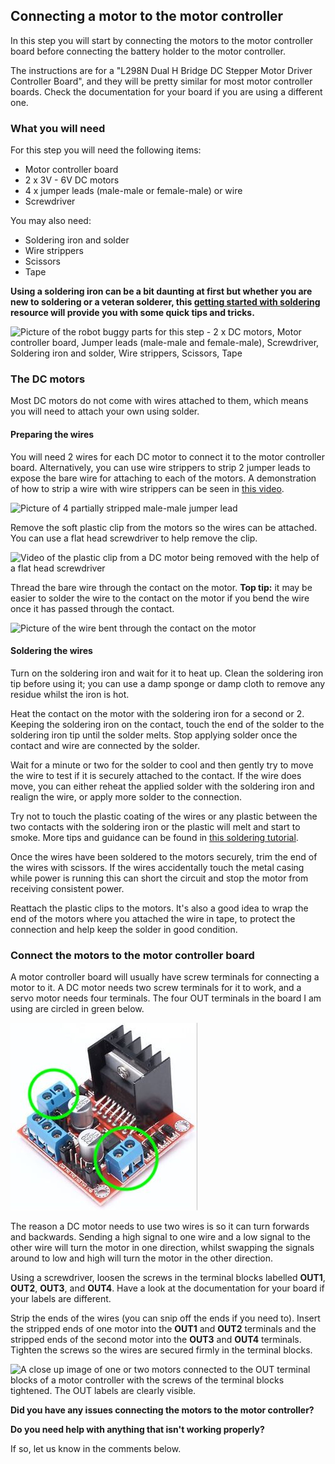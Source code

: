 [comment]: # (
Is this step open? Y/N
If so, short description of this step:
Related links:
Related files: PDF of components
)

## Connecting a motor to the motor controller

[comment]: # (Need to create PDF of components for related file)

In this step you will start by connecting the motors to the motor controller board before connecting the battery holder to the motor controller.

The instructions are for a "L298N Dual H Bridge DC Stepper Motor Driver Controller Board", and they will be pretty similar for most motor controller boards. Check the documentation for your board if you are using a different one.

### What you will need

For this step you will need the following items:

+ Motor controller board
+ 2 x 3V - 6V DC motors
+ 4 x jumper leads (male-male or female-male) or wire
+ Screwdriver

You may also need:

+ Soldering iron and solder
+ Wire strippers
+ Scissors
+ Tape

**Using a soldering iron can be a bit daunting at first but whether you are new to soldering or a veteran solderer, this [getting started with soldering](https://projects.raspberrypi.org/en/projects/getting-started-with-soldering) resource will provide you with some quick tips and tricks.**

![Picture of the robot buggy parts for this step - 2 x DC motors, Motor controller board, Jumper leads (male-male and female-male), Screwdriver, Soldering iron and solder, Wire strippers, Scissors, Tape](images/1_5-parts-for-motor-controller)

### The DC motors

Most DC motors do not come with wires attached to them, which means you will need to attach your own using solder.

#### Preparing the wires

You will need 2 wires for each DC motor to connect it to the motor controller board. Alternatively, you can use wire strippers to strip 2 jumper leads to expose the bare wire for attaching to each of the motors. A demonstration of how to strip a wire with wire strippers can be seen in [this video](https://www.youtube.com/watch?v=TZFTKbT4XFs).

![Picture of 4 partially stripped male-male jumper lead](images/1_5-stripped-male-male-jumper-leads)

Remove the soft plastic clip from the motors so the wires can be attached. You can use a flat head screwdriver to help remove the clip.

![Video of the plastic clip from a DC motor being removed with the help of a flat head screwdriver](images/1_5-removing-plastic-clip-from-motor)

Thread the bare wire through the contact on the motor. **Top tip:** it may be easier to solder the wire to the contact on the motor if you bend the wire once it has passed through the contact.

![Picture of the wire bent through the contact on the motor](images/1_5-wire-motor-contact)

#### Soldering the wires

Turn on the soldering iron and wait for it to heat up. Clean the soldering iron tip before using it; you can use a damp sponge or damp cloth to remove any residue whilst the iron is hot.

Heat the contact on the motor with the soldering iron for a second or 2. Keeping the soldering iron on the contact, touch the end of the solder to the soldering iron tip until the solder melts. Stop applying solder once the contact and wire are connected by the solder.

Wait for a minute or two for the solder to cool and then gently try to move the wire to test if it is securely attached to the contact. If the wire does move, you can either reheat the applied solder with the soldering iron and realign the wire, or apply more solder to the connection.

Try not to touch the plastic coating of the wires or any plastic between the two contacts with the soldering iron or the plastic will melt and start to smoke. More tips and guidance can be found in [this soldering tutorial](https://projects.raspberrypi.org/en/projects/getting-started-with-soldering).

Once the wires have been soldered to the motors securely, trim the end of the wires with scissors. If the wires accidentally touch the metal casing while power is running this can short the circuit and stop the motor from receiving consistent power.

Reattach the plastic clips to the motors. It's also a good idea to wrap the end of the motors where you attached the wire in tape, to protect the connection and help keep the solder in good condition.

### Connect the motors to the motor controller board

A motor controller board will usually have screw terminals for connecting a motor to it. A DC motor needs two screw terminals for it to work, and a servo motor needs four terminals. The four OUT terminals in the board I am using are circled in green below.

![A L298N motor controller board with four OUT screw terminals for connecting to an electric motor. The four OUT terminals are circled.](images/1_5-motor-controller-board-out-circled.jpg)

The reason a DC motor needs to use two wires is so it can turn forwards and backwards. Sending a high signal to one wire and a low signal to the other wire will turn the motor in one direction, whilst swapping the signals around to low and high will turn the motor in the other direction.

Using a screwdriver, loosen the screws in the terminal blocks labelled **OUT1**, **OUT2**, **OUT3**, and **OUT4**. Have a look at the documentation for your board if your labels are different.

Strip the ends of the wires (you can snip off the ends if you need to). Insert the stripped ends of one motor into the **OUT1** and **OUT2** terminals and the stripped ends of the second motor into the **OUT3** and **OUT4** terminals. Tighten the screws so the wires are secured firmly in the terminal blocks.

![A close up image of one or two motors connected to the OUT terminal blocks of a motor controller with the screws of the terminal blocks tightened. The OUT labels are clearly visible.](images/1_5-motor-controller-connected-to-motors)

**Did you have any issues connecting the motors to the motor controller?**

**Do you need help with anything that isn't working properly?**

If so, let us know in the comments below.